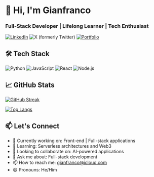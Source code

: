 # 👋 Hi, I'm Gianfranco

### Full-Stack Developer | Lifelong Learner | Tech Enthusiast

[![LinkedIn](https://img.shields.io/badge/LinkedIn-0077B5?logo=linkedin&logoColor=white)](https://www.linkedin.com/in/gianfranco-uk/)
![X (formerly Twitter)](https://img.shields.io/twitter/follow/ciaffo2011)
[![Portfolio](https://img.shields.io/badge/Portfolio-%23000000.svg?logo=github&logoColor=white)](https://github.com/GianfrancoAntenucci?tab=repositories)

## 🛠️ Tech Stack
![Python](https://img.shields.io/badge/Python-3776AB?logo=python&logoColor=white)
![JavaScript](https://img.shields.io/badge/JavaScript-F7DF1E?logo=javascript&logoColor=black)
![React](https://img.shields.io/badge/React-61DAFB?logo=react&logoColor=black)
![Node.js](https://img.shields.io/badge/Node.js-339933?logo=node.js&logoColor=white)

## 📈 GitHub Stats
[![GitHub Streak](https://streak-stats.demolab.com?user=GianfrancoAntenucci)](https://git.io/streak-stats)

[![Top Langs](https://github-readme-stats.vercel.app/api/top-langs/?username=GianfrancoAntenucci&layout=compact)](https://github.com/GianfrancoAntenucci)

## 📫 Let's Connect
- 🔭 Currently working on: Front-end | Full-stack applications
- 🌱 Learning: Serverless architectures and Web3
- 👯 Looking to collaborate on: AI-powered applications
- 💬 Ask me about: Full-stack development
- 📫 How to reach me: gianfranco@icloud.com
- 😄 Pronouns: He/Him

<!---
GianfrancoAntenucci/GianfrancoAntenucci is a ✨ special ✨ repository because its `README.md` (this file) appears on your GitHub profile.
You can click the Preview link to take a look at your changes.
--->

